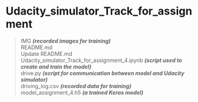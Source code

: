 # Udacity_simulator_Track_for_assignment
>IMG ***(recorded images for training)***   
README.md  
Update README.md  
Udacity_simulator_Track_for_assignment_4.ipynb ***(script used to create and train the model)***  
drive.py ***(script for communication between model and Udacity simulator)***   
driving_log.csv ***(recorded data for training)***   
model_assignment_4.h5 ***(a trained Keras model)***   
